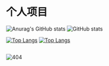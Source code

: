 
# 个人项目

![Anurag's GitHub stats](https://github-readme-stats.vercel.app/api?username=kemomi&show_icons=true&theme=synthwave&hide=prs)
![GitHub stats](https://github-readme-stats.vercel.app/api?username=kemomi&show_icons=true&theme=radical)

[![Top Langs](https://github-readme-stats.vercel.app/api/top-langs/?username=kemomi)](https://github.com/anuraghazra/github-readme-stats)
[![Top Langs](https://github-readme-stats.vercel.app/api/top-langs/?username=kemomi&layout=compact)](https://github.com/anuraghazra/github-readme-stats)


##

![404](https://user-images.githubusercontent.com/76780905/222870381-a321b618-3595-46f2-97d4-9e6427fbdf41.gif)
